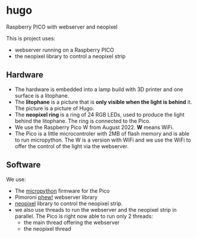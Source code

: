 # hugo

Raspberry PICO with webserver and neopixel

This is project uses:  
* webserver running on a Raspberry PICO
* the neopixel library to control a neopixel strip


## Hardware

* The hardware is embedded into a lamp build with 3D printer and one surface is a litophane.
* The **litophane** is a picture that is **only visible when the light is behind** it. The picture is a picture of Hugo.
* The **neopixel ring** is a ring of 24 RGB LEDs, used to produce the light behind the litophane. The ring is connected to the Pico.
* We use the Raspberry Pico W from August 2022. **W** means WiFi.
* The Pico is a little microcontroler with 2MB of flash memory and is able to run micropython. The W is a version with WiFi and we use the WiFi to offer the control of the light via the webserver.


## Software

We use:
* The [micropython](micropython.org/) firmware for the Pico
* Pimoroni [phew!](https://github.com/pimoroni/phew) webserver library
* [neopixel](https://github.com/micropython/micropython/blob/master/docs/esp8266/tutorial/neopixel.rst) library to control the neopixel strip.
* we also use threads to run the webserver and the neopixel strip in parallel. The Pico is right now able to run only 2 threads:
    * the main thread offering the webserver
    * the neopixel thread



